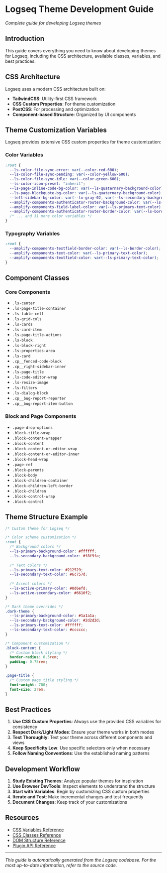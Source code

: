 # Logseq Theme Development Guide

*Complete guide for developing Logseq themes*

## Introduction

This guide covers everything you need to know about developing themes for Logseq, including the CSS architecture, available classes, variables, and best practices.

## CSS Architecture

Logseq uses a modern CSS architecture built on:

- **TailwindCSS**: Utility-first CSS framework
- **CSS Custom Properties**: For theme customization
- **PostCSS**: For processing and optimization
- **Component-based Structure**: Organized by UI components

## Theme Customization Variables

Logseq provides extensive CSS custom properties for theme customization:

### Color Variables

```css
:root {
  --ls-color-file-sync-error: var(--color-red-600);
  --ls-color-file-sync-pending: var(--color-yellow-600);
  --ls-color-file-sync-idle: var(--color-green-600);
  --ls-color-icon-preset: "inherit";
  --ls-page-inline-code-bg-color: var(--ls-quaternary-background-color);
  --ls-page-blockquote-bg-color: var(--ls-quaternary-background-color);
  --left-sidebar-bg-color: var(--lx-gray-02, var(--ls-secondary-background-color, hsl(var(--secondary, var(--rx-gray-03-hsl)))));
  --amplify-components-authenticator-router-background-color: var(--ls-primary-background-color);
  --amplify-components-field-label-color: var(--ls-primary-text-color);
  --amplify-components-authenticator-router-border-color: var(--ls-border-color);
  /* ... and 31 more color variables */
}
```

### Typography Variables

```css
:root {
  --amplify-components-textfield-border-color: var(--ls-border-color);
  --amplify-components-text-color: var(--ls-primary-text-color);
  --amplify-components-textfield-color: var(--ls-primary-text-color);
}
```

## Component Classes

### Core Components
- `.ls-center`
- `.ls-page-title-container`
- `.ls-table-cell`
- `.ls-grid-cols`
- `.ls-cards`
- `.ls-card-item`
- `.ls-page-title-actions`
- `.ls-block`
- `.ls-block-right`
- `.ls-properties-area`
- `.ls-card`
- `.cp__fenced-code-block`
- `.cp__right-sidebar-inner`
- `.ls-page-title`
- `.ls-code-editor-wrap`
- `.ls-resize-image`
- `.ls-filters`
- `.ls-dialog-block`
- `.cp__bug-report-reporter`
- `.cp__bug-report-item-button`

### Block and Page Components
- `.page-drop-options`
- `.block-title-wrap`
- `.block-content-wrapper`
- `.block-content`
- `.block-content-or-editor-wrap`
- `.block-content-or-editor-inner`
- `.block-head-wrap`
- `.page-ref`
- `.block-parents`
- `.block-body`
- `.block-children-container`
- `.block-children-left-border`
- `.block-children`
- `.block-control-wrap`
- `.block-control`


## Theme Structure Example

```css
/* Custom theme for Logseq */

/* Color scheme customization */
:root {
  /* Background colors */
  --ls-primary-background-color: #ffffff;
  --ls-secondary-background-color: #f8f9fa;
  
  /* Text colors */
  --ls-primary-text-color: #212529;
  --ls-secondary-text-color: #6c757d;
  
  /* Accent colors */
  --ls-active-primary-color: #0d6efd;
  --ls-active-secondary-color: #6610f2;
}

/* Dark theme overrides */
.dark-theme {
  --ls-primary-background-color: #1a1a1a;
  --ls-secondary-background-color: #2d2d2d;
  --ls-primary-text-color: #ffffff;
  --ls-secondary-text-color: #cccccc;
}

/* Component customization */
.block-content {
  /* Custom block styling */
  border-radius: 0.5rem;
  padding: 0.75rem;
}

.page-title {
  /* Custom page title styling */
  font-weight: 700;
  font-size: 2rem;
}
```

## Best Practices

1. **Use CSS Custom Properties**: Always use the provided CSS variables for consistency
2. **Respect Dark/Light Modes**: Ensure your theme works in both modes
3. **Test Thoroughly**: Test your theme across different components and views
4. **Keep Specificity Low**: Use specific selectors only when necessary
5. **Follow Naming Conventions**: Use the established naming patterns

## Development Workflow

1. **Study Existing Themes**: Analyze popular themes for inspiration
2. **Use Browser DevTools**: Inspect elements to understand the structure
3. **Start with Variables**: Begin by customizing CSS custom properties
4. **Iterate and Test**: Make incremental changes and test frequently
5. **Document Changes**: Keep track of your customizations

## Resources

- [CSS Variables Reference](./css-variables-reference.md)
- [CSS Classes Reference](./css-classes-reference.md)
- [DOM Structure Reference](./dom-structure-reference.md)
- [Plugin API Reference](./plugin-api-reference.md)

---

*This guide is automatically generated from the Logseq codebase. For the most up-to-date information, refer to the source code.*
